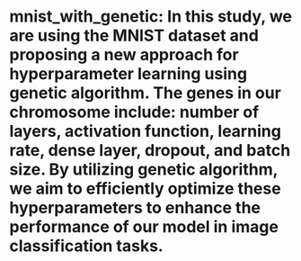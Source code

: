 # mnist_with_genetic: In this study, we are using the MNIST dataset and proposing a new approach for hyperparameter learning using genetic algorithm. The genes in our chromosome include: number of layers, activation function, learning rate, dense layer, dropout, and batch size. By utilizing genetic algorithm, we aim to efficiently optimize these hyperparameters to enhance the performance of our model in image classification tasks.
